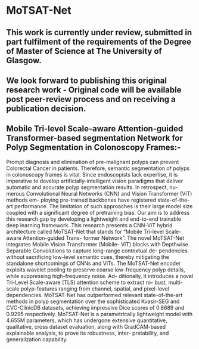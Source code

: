 # MoTSAT-Net
## This work is currently under review, submitted in part fulfilment of the requirements of the Degree of Master of Science at The University of Glasgow.
## We look forward to publishing this original research work - Original code will be available post peer-review process and on receiving a publication decision.

## Mobile Tri-level Scale-aware Attention-guided Transformer-based segmentation Network for Polyp Segmentation in Colonoscopy Frames:-
Prompt diagnosis and elimination of pre-malignant polyps can prevent Colorectal Cancer
in patients. Therefore, semantic segmentation of polyps in colonoscopy frames is vital.
Since endoscopists lack expertise, it is imperative to develop artificially-intelligent vision
paradigms that deliver automatic and accurate polyp segmentation results. In retrospect, nu-
merous Convolutional Neural Networks (CNN) and Vision Transformer (ViT) methods em-
ploying pre-trained backbones have registered state-of-the-art performance. The limitation
of such approaches is their large model size coupled with a significant degree of pretraining
bias. Our aim is to address this research gap by developing a lightweight and end-to-end
trainable deep learning framework. This research presents a CNN-ViT hybrid architecture
called MoTSAT-Net that stands for “Mobile Tri-level Scale-aware Attention-guided Trans-
former Network”. The novel MoTSAT-Net integrates Mobile Vision Transformer (Mobile-
ViT) blocks with Depthwise Separable Convolutions to capture long-range contextual de-
pendencies without sacrificing low-level semantic cues, thereby mitigating the standalone
shortcomings of CNNs and ViTs. The MoTSAT-Net encoder exploits wavelet pooling to
preserve coarse low-frequency polyp details, while suppressing high-frequency noise. Ad-
ditionally, it introduces a novel Tri-Level Scale-aware (TLS) attention scheme to extract ro-
bust, multi-scale polyp-features ranging from channel, spatial, and pixel-level dependencies.
MoTSAT-Net has outperformed relevant state-of-the-art methods in polyp segmentation over
the sophisticated Kvasir-SEG and CVC-ClinicDB datasets, achieving impressive Dice scores
of 0.8689 and 0.9295 respectively. MoTSAT-Net is a parametrically lightweight model with
4.655M parameters, which has undergone extensive quantitative, qualitative, cross dataset
evaluation, along with GradCAM-based explainable analysis, to prove its robustness, inter-
pretability, and generalization capability. 
